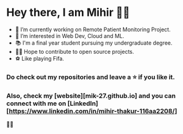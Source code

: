 # Hey there, I am Mihir 👋🏼

<!--
**Mik-27/Mik-27** is a ✨ _special_ ✨ repository because its `README.md` (this file) appears on your GitHub profile.

Here are some ideas to get you started:
-->

- 🔭 I’m currently working on Remote Patient Monitoring Project.
- 🌱 I’m interested in Web Dev, Cloud and ML.
- 📚 I'm a final year student pursuing my undergraduate degree.
- 🤞🏼 Hope to contribute to open source projects.
- ⚽ Like playing Fifa.

### Do check out my repositories and leave a ⭐ if you like it.
### Also, check my [website][mik-27.github.io] and you can connect with me on [LinkedIn][https://www.linkedin.com/in/mihir-thakur-116aa2208/]

✌🏼
